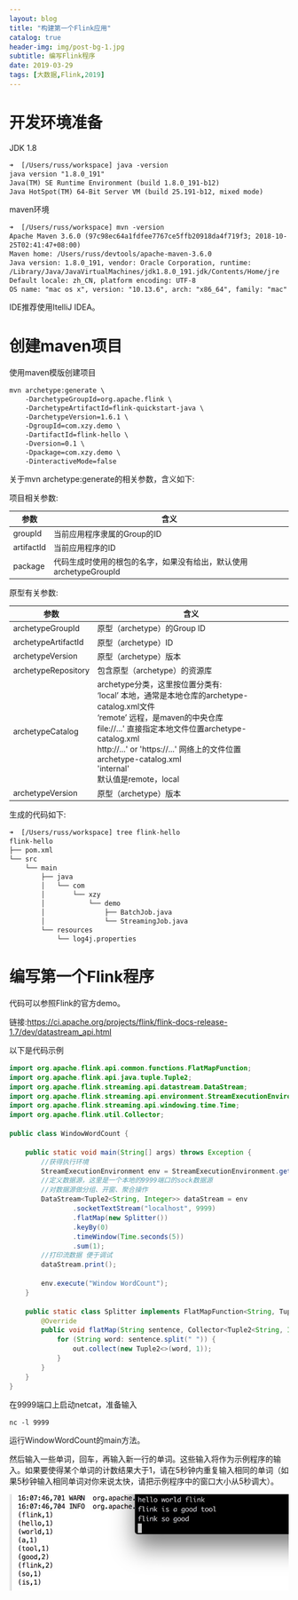 ```yaml
---
layout: blog
title: "构建第一个Flink应用"
catalog: true
header-img: img/post-bg-1.jpg
subtitle: 编写Flink程序
date: 2019-03-29
tags: [大数据,Flink,2019]
---
```

# 开发环境准备
JDK 1.8
~~~
➜  [/Users/russ/workspace] java -version
java version "1.8.0_191"
Java(TM) SE Runtime Environment (build 1.8.0_191-b12)
Java HotSpot(TM) 64-Bit Server VM (build 25.191-b12, mixed mode)
~~~
maven环境
~~~
➜  [/Users/russ/workspace] mvn -version
Apache Maven 3.6.0 (97c98ec64a1fdfee7767ce5ffb20918da4f719f3; 2018-10-25T02:41:47+08:00)
Maven home: /Users/russ/devtools/apache-maven-3.6.0
Java version: 1.8.0_191, vendor: Oracle Corporation, runtime: /Library/Java/JavaVirtualMachines/jdk1.8.0_191.jdk/Contents/Home/jre
Default locale: zh_CN, platform encoding: UTF-8
OS name: "mac os x", version: "10.13.6", arch: "x86_64", family: "mac"
~~~

IDE推荐使用ItelliJ IDEA。

# 创建maven项目
使用maven模版创建项目
~~~
mvn archetype:generate \
    -DarchetypeGroupId=org.apache.flink \
    -DarchetypeArtifactId=flink-quickstart-java \
    -DarchetypeVersion=1.6.1 \
    -DgroupId=com.xzy.demo \
    -DartifactId=flink-hello \
    -Dversion=0.1 \
    -Dpackage=com.xzy.demo \
    -DinteractiveMode=false
~~~
关于mvn archetype:generate的相关参数，含义如下:

项目相关参数:

参数 | 含义
---- | ---
groupId | 当前应用程序隶属的Group的ID
artifactId |  当前应用程序的ID
package |  代码生成时使用的根包的名字，如果没有给出，默认使用archetypeGroupId

原型有关参数:

参数 | 含义
---- | ---
archetypeGroupId | 原型（archetype）的Group ID
archetypeArtifactId |  原型（archetype）ID
archetypeVersion |  原型（archetype）版本
archetypeRepository |  包含原型（archetype）的资源库
archetypeCatalog |  archetype分类，这里按位置分类有:<br>‘local’  本地，通常是本地仓库的archetype-catalog.xml文件<br>‘remote’  远程，是maven的中央仓库<br>file://...' 直接指定本地文件位置archetype-catalog.xml<br>http://...' or 'https://...'  网络上的文件位置 archetype-catalog.xml<br>'internal'<br>默认值是remote，local
archetypeVersion |  原型（archetype）版本

生成的代码如下:
```
➜  [/Users/russ/workspace] tree flink-hello
flink-hello
├── pom.xml
└── src
    └── main
        ├── java
        │   └── com
        │       └── xzy
        │           └── demo
        │               ├── BatchJob.java
        │               └── StreamingJob.java
        └── resources
            └── log4j.properties
```

# 编写第一个Flink程序
代码可以参照Flink的官方demo。

链接:https://ci.apache.org/projects/flink/flink-docs-release-1.7/dev/datastream_api.html

以下是代码示例
```java
import org.apache.flink.api.common.functions.FlatMapFunction;
import org.apache.flink.api.java.tuple.Tuple2;
import org.apache.flink.streaming.api.datastream.DataStream;
import org.apache.flink.streaming.api.environment.StreamExecutionEnvironment;
import org.apache.flink.streaming.api.windowing.time.Time;
import org.apache.flink.util.Collector;

public class WindowWordCount {

    public static void main(String[] args) throws Exception {
        //获得执行环境
        StreamExecutionEnvironment env = StreamExecutionEnvironment.getExecutionEnvironment();
        //定义数据源，这里是一个本地的9999端口的sock数据源
        //对数据源做分组、开窗、聚合操作
        DataStream<Tuple2<String, Integer>> dataStream = env
                .socketTextStream("localhost", 9999)
                .flatMap(new Splitter())
                .keyBy(0)
                .timeWindow(Time.seconds(5))
                .sum(1);
        //打印流数据 便于调试
        dataStream.print();

        env.execute("Window WordCount");
    }

    public static class Splitter implements FlatMapFunction<String, Tuple2<String, Integer>> {
        @Override
        public void flatMap(String sentence, Collector<Tuple2<String, Integer>> out) throws Exception {
            for (String word: sentence.split(" ")) {
                out.collect(new Tuple2<>(word, 1));
            }
        }
    }
}
```
在9999端口上启动netcat，准备输入
~~~
nc -l 9999
~~~
运行WindowWordCount的main方法。

然后输入一些单词，回车，再输入新一行的单词。这些输入将作为示例程序的输入。如果要使得某个单词的计数结果大于1，请在5秒钟内重复输入相同的单词（如果5秒钟输入相同单词对你来说太快，请把示例程序中的窗口大小从5秒调大）。

![flink_hello](https://raw.githubusercontent.com/RussXia/RussXia.github.io/master/_pic/flink_hello.jpg)